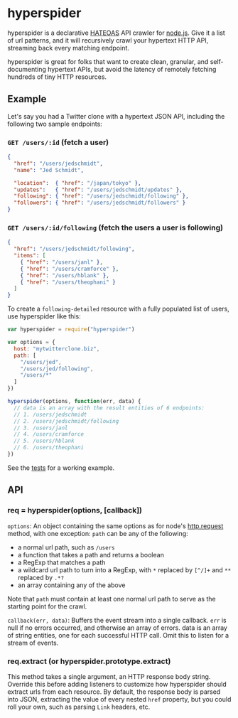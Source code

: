 hyperspider
===========

hyperspider is a declarative [HATEOAS](http://en.wikipedia.org/wiki/HATEOAS) API crawler for [node.js](http://nodejs.org). Give it a list of url patterns, and it will recursively crawl your hypertext HTTP API, streaming back every matching endpoint.

hyperspider is great for folks that want to create clean, granular, and self-documenting hypertext APIs, but avoid the latency of remotely fetching hundreds of tiny HTTP resources.

Example
-------

Let's say you had a Twitter clone with a hypertext JSON API, including the following two sample endpoints:

### `GET /users/:id` (fetch a user)

```json
{
  "href": "/users/jedschmidt",
  "name": "Jed Schmidt",

  "location":  { "href": "/japan/tokyo" },
  "updates":   { "href": "/users/jedschmidt/updates" },
  "following": { "href": "/users/jedschmidt/following" },
  "followers": { "href": "/users/jedschmidt/followers" }
}
```

### `GET /users/:id/following` (fetch the users a user is following)

```json
{
  "href": "/users/jedschmidt/following",
  "items": [
    { "href": "/users/janl" },
    { "href": "/users/cramforce" },
    { "href": "/users/hblank" },
    { "href": "/users/theophani" }
  ]
}
```

To create a `following-detailed` resource with a fully populated list of users, use hyperspider like this:

```javascript
var hyperspider = require("hyperspider")

var options = {
  host: "mytwitterclone.biz",
  path: [
    "/users/jed",
    "/users/jed/following",
    "/users/*"
  ]
})

hyperspider(options, function(err, data) {
  // data is an array with the result entities of 6 endpoints:
  // 1. /users/jedschmidt
  // 2. /users/jedschmidt/following
  // 3. /users/janl
  // 4. /users/cramforce
  // 5. /users/hblank
  // 6. /users/theophani
})
```

See the [tests](https://github.com/jed/hyperspider/blob/master/test/server.js) for a working example.

API
---

### req = hyperspider(options, [callback])

`options`: An object containing the same options as for node's [http.request](http://nodejs.org/docs/latest/api/all.html#all_http_request_options_callback) method, with one exception: `path` can be any of the following:

- a normal url path, such as `/users`
- a function that takes a path and returns a boolean
- a RegExp that matches a path
- a wildcard url path to turn into a RegExp, with `*` replaced by `[^/]+` and `**` replaced by `.*?`
- an array containing any of the above

Note that `path` must contain at least one normal url path to serve as the starting point for the crawl.

`callback(err, data)`: Buffers the event stream into a single callback. `err` is null if no errors occurred, and otherwise an array of errors. data is an array of string entities, one for each successful HTTP call. Omit this to listen for a stream of events.

### req.extract (or hyperspider.prototype.extract)

This method takes a single argument, an HTTP response body string. Override this before adding listeners to customize how hyperspider should extract urls from each resource. By default, the response body is parsed into JSON, extracting the value of every nested `href` property, but you could roll your own, such as parsing `Link` headers, etc.
